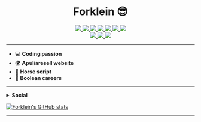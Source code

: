   <h1 align="center">Forklein 😎</h1>

  <div class="badge" align="center">
    <a href="#">
      <img src="https://img.shields.io/badge/HTML5-E34F26?style=for-the-badge&logo=html5&logoColor=white">
    </a>
    <a href="#">
      <img src="https://img.shields.io/badge/CSS3-1572B6?style=for-the-badge&logo=css3&logoColor=white">
    </a> 
    <a href="#">
      <img src="https://img.shields.io/badge/JavaScript-F7DF1E?style=for-the-badge&logo=javascript&logoColor=black">
    </a> 
    <a href="#">
      <img src="https://img.shields.io/badge/Vue.js-35495E?style=for-the-badge&logo=vuedotjs&logoColor=4FC08D"> 
    </a>
    <a href="#">
        <img src="https://img.shields.io/badge/Python-14354C?style=for-the-badge&logo=python&logoColor=white">
    </a>
    <a href="#">
      <img src="https://img.shields.io/badge/PHP-777BB4?style=for-the-badge&logo=php&logoColor=white">
    </a>
    <a href="#">
      <img src="https://img.shields.io/badge/Laravel-FF2D20?style=for-the-badge&logo=laravel&logoColor=white">
    </a>
    
  </div>

<div class="badge-secondary" align="center">
  <a href="#">
    <img src="https://img.shields.io/badge/Visual_Studio_Code-0078D4?style=for-the-badge&logo=visual%20studio%20code&logoColor=white">
  </a> 
  <a href="#">
    <img src="https://img.shields.io/badge/Heroku-430098?style=for-the-badge&logo=heroku&logoColor=white">
  </a>
  <a href="#">
    <img src="https://img.shields.io/badge/MySQL-00000F?style=for-the-badge&logo=mysql&logoColor=white">
  </a>
</div>

<hr>

- 💻 <b>Coding passion</b>
- 🌍 <b>Apuliaresell website</b>
- 🐴 <b>Horse script </b>
- 💼 <b>Boolean careers</b>

<hr>

<details>
  <summary><strong>Social</strong></summary>
  <ul>
    <li>
      <a href="https://www.linkedin.com/in/giuseppe-pisani93/">
        <img src="https://img.shields.io/badge/LinkedIn-0077B5?style=for-the-badge&logo=linkedin&logoColor=white">
      </a>
    </li>
    <li>
      <a href="https://twitter.com/forklein93">
        <img src="https://img.shields.io/badge/Twitter-1DA1F2?style=for-the-badge&logo=twitter&logoColor=white">
      </a>
    </li>
    <li>
      <a href="https://www.instagram.com/peppe_pisani/">
        <img src="https://img.shields.io/badge/Instagram-E4405F?style=for-the-badge&logo=instagram&logoColor=white">
      </a>
    </li>
    <li>
      <a href="https://www.facebook.com/giuseppe.pisani.forklein/">
        <img src="https://img.shields.io/badge/Facebook-1877F2?style=for-the-badge&logo=facebook&logoColor=white">
      </a>
    </li>
  </ul>
</details>


 [![Forklein's GitHub stats](https://github-readme-stats.vercel.app/api?username=forklein&theme=dark&show_icons=true)](https://github.com/forklein/github-readme-stats)

<hr>

